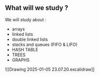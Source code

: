 ## What will we study ?
We will study about :
- arrays
- linked lists
- double linked lists
- stacks and queues (FIFO & LIFO)
- HASH TABLE
- TREES
- GRAPHS 

![[Drawing 2025-01-05 23.07.20.excalidraw]]
